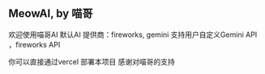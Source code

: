 ## MeowAI, by 喵哥

欢迎使用喵哥AI  默认AI 提供商：fireworks, gemini
支持用户自定义Gemini API ，fireworks API

你可以直接通过vercel 部署本项目
感谢对喵哥的支持
